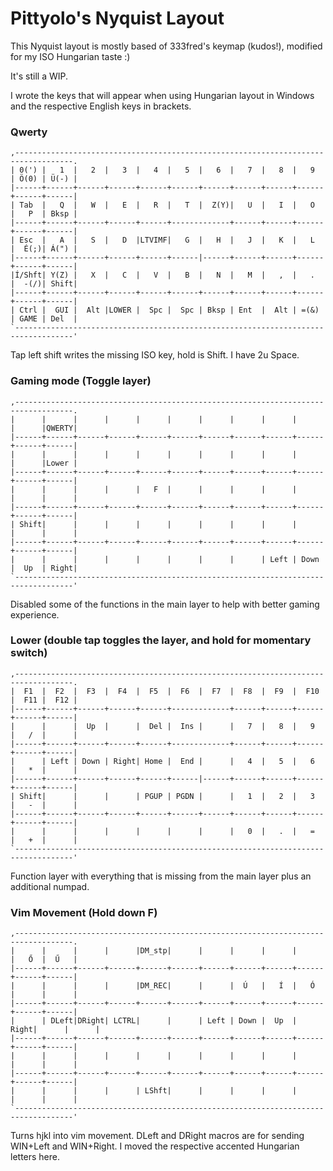# Pittyolo's Nyquist Layout

This Nyquist layout is mostly based of 333fred's keymap (kudos!), modified for my ISO Hungarian taste :)

It's still a WIP.

I wrote the keys that will appear when using Hungarian layout in Windows and the respective English keys in brackets.


 ### Qwerty
```
,-----------------------------------------------------------------------------------.
| 0(') |   1  |   2  |   3  |   4  |   5  |   6  |   7  |   8  |   9  | Ö(0) | Ü(-) |
|------+------+------+------+------+------+------+------+------+------+------+------|
| Tab  |   Q  |   W  |   E  |   R  |   T  |  Z(Y)|   U  |   I  |   O  |   P  | Bksp |
|------+------+------+------+------+-------------+------+------+------+------+------|
| Esc  |   A  |   S  |   D  |LTVIMF|   G  |   H  |   J  |   K  |   L  |  É(;)| Á(") |
|------+------+------+------+------+------|------+------+------+------+------+------|
|Í/Shft| Y(Z) |   X  |   C  |   V  |   B  |   N  |   M  |   ,  |   .  |  -(/)| Shift|
|------+------+------+------+------+------+------+------+------+------+------+------|
| Ctrl |  GUI |  Alt |LOWER |  Spc |  Spc | Bksp | Ent  |  Alt | =(&) | GAME | Del  |
`-----------------------------------------------------------------------------------'
```
 
 Tap left shift writes the missing ISO key, hold is Shift. I have 2u Space.


 ### Gaming mode (Toggle layer)
```
,-----------------------------------------------------------------------------------.
|      |      |      |      |      |      |      |      |      |      |      |QWERTY|
|------+------+------+------+------+------+------+------+------+------+------+------|
|      |      |      |      |      |      |      |      |      |      |      |Lower |
|------+------+------+------+------+------+------+------+------+------+------+------|
|      |      |      |      |   F  |      |      |      |      |      |      |      |
|------+------+------+------+------+------+------+------+------+------+------+------|
| Shift|      |      |      |      |      |      |      |      |      |      |      |
|------+------+------+------+------+------+------+------+------+------+------+------|
|      |      |      |      |      |      |      |      | Left | Down |  Up  | Right|
`-----------------------------------------------------------------------------------'
```
 
Disabled some of the functions in the main layer to help with better gaming experience.


 ### Lower (double tap toggles the layer, and hold for momentary switch)
```
,-----------------------------------------------------------------------------------.
|  F1  |  F2  |  F3  |  F4  |  F5  |  F6  |  F7  |  F8  |  F9  |  F10 |  F11 |  F12 |
|------+------+------+------+------+-------------+------+------+------+------+------|
|      |      |  Up  |      |  Del |  Ins |      |   7  |   8  |   9  |   /  |      |
|------+------+------+------+------+-------------+------+------+------+------+------|
|      | Left | Down | Right| Home |  End |      |   4  |   5  |   6  |   *  |      |
|------+------+------+------+------+------|------+------+------+------+------+------|
| Shift|      |      |      | PGUP | PGDN |      |   1  |   2  |   3  |   -  |      |
|------+------+------+------+------+------+------+------+------+------+------+------|
|      |      |      |      |      |      |      |   0  |   .  |   =  |   +  |      |
`-----------------------------------------------------------------------------------'
```
 
 Function layer with everything that is missing from the main layer plus an additional numpad.


 ### Vim Movement (Hold down F)
```
,-----------------------------------------------------------------------------------.
|      |      |      |      |DM_stp|      |      |      |      |      |   Ő  |  Ű   |
|------+------+------+------+------+------+------+------+------+------+------+------|
|      |      |      |      |DM_REC|      |      |  Ú   |   Í  |   Ó  |      |      |
|------+------+------+------+------+------+------+------+------+------+------+------|
|      | DLeft|DRight| LCTRL|      |      | Left | Down |  Up  | Right|      |      |
|------+------+------+------+------+------+------+------+------+------+------+------|
|      |      |      |      |      |      |      |      |      |      |      |      |
|------+------+------+------+------+------+------+------+------+------+------+------|
|      |      |      |      | LShft|      |      |      |      |      |      |      |
`-----------------------------------------------------------------------------------'
```
 
 Turns hjkl into vim movement. DLeft and DRight macros are for sending WIN+Left and WIN+Right. I moved the respective accented Hungarian letters here.
